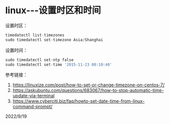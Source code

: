 # linux---设置时区和时间

设置时区：  
```r
timedatectl list-timezones
sudo timedatectl set-timezone Asia/Shanghai
```

设置时间：  
```r
sudo timedatectl set-ntp false
sudo timedatectl set-time '2015-11-23 08:10:40'
```

参考链接：  
1. https://linuxize.com/post/how-to-set-or-change-timezone-on-centos-7/
2. https://askubuntu.com/questions/683067/how-to-stop-automatic-time-update-via-terminal
3. https://www.cyberciti.biz/faq/howto-set-date-time-from-linux-command-prompt/


2022/9/19  

